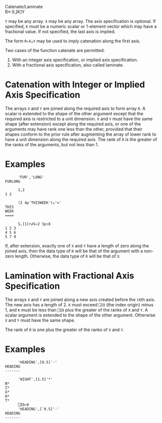 <div class="heading">
  <div class="name">Catenate/Laminate</div>
  <div class="command">R←X,[K]Y</div>
</div>

`Y` may be any array.  `X` may be any array.  The axis specification is optional.  If specified, `K` must be a numeric scalar or 1-element vector which may have a fractional value.  If not specified, the last axis is implied.

The form `R←X⍪Y` may be used to imply catenation along the first axis.

Two cases of the function catenate  are permitted:

1. With an integer axis specification, or implied axis specification.
2. With a fractional axis specification, also called laminate. 

# Catenation with Integer or Implied Axis Specification

The arrays `X` and `Y` are joined along the required axis to form array `R`.  A scalar is extended to the shape of the other argument except that the required axis is restricted to a unit dimension.  `X` and `Y` must have the same shape (after extension) except along the required axis, or one of the arguments may have rank one less than the other, provided that their shapes conform to the prior rule after augmenting the array of lower rank to have a unit dimension along the required axis. The rank of `R` is the greater of the ranks of the arguments, but not less than 1.

# Examples
```apl
      'FUR','LONG'
FURLONG
 
      1,2
1 2
 
      (2 4⍴'THISWEEK')⍪'='
THIS
WEEK
====
 
      S,[1]+⌿S←2 3⍴⍳6
1 2 3
4 5 6
5 7 9
```

If, after extension, exactly one of `X` and `Y` have a length of zero along the joined axis, then the data type of `R` will be that of the argument with a non-zero length. Otherwise, the data type of `R` will be that of `X`.

# Lamination with Fractional Axis Specification

The arrays `X` and `Y` are joined along a new axis created before the `⌈K`th axis.  The new axis has a length of 2.  `K` must exceed `⎕IO` (the index origin) minus 1, and `K` must be less than `⎕IO` plus the greater of the ranks of `X` and `Y`.  A scalar  argument is extended to the shape of the other argument.  Otherwise `X` and `Y` must have the same shape.

The rank of `R` is one plus the greater of the ranks of `X` and `Y`.

# Examples
```apl
      'HEADING',[0.5]'-'
HEADING
-------
 
      'NIGHT',[1.5]'*'
N*
I*
G*
H*
T* 
      ⎕IO←0
      'HEADING',[¯0.5]'-'
HEADING
-------
```
